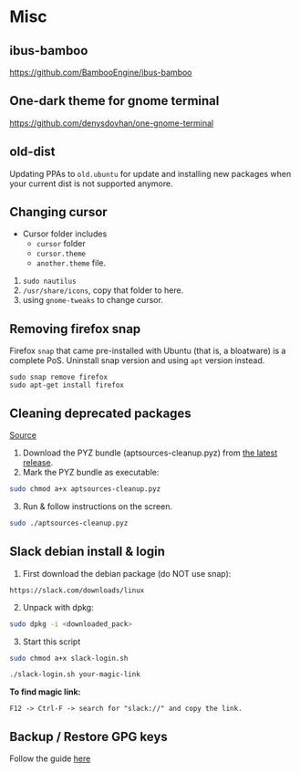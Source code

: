 # Misc
## ibus-bamboo
https://github.com/BambooEngine/ibus-bamboo

## One-dark theme for gnome terminal
https://github.com/denysdovhan/one-gnome-terminal

## old-dist
Updating PPAs to `old.ubuntu` for update and installing new packages when your current dist is not supported anymore.

## Changing cursor
- Cursor folder includes
  - `cursor` folder
  - `cursor.theme`
  - `another.theme` file.

1. `sudo nautilus`
2. `/usr/share/icons`, copy that folder to here.
3. using `gnome-tweaks` to change cursor.

## Removing firefox snap

Firefox `snap` that came pre-installed with Ubuntu (that is, a bloatware) is a complete PoS. Uninstall snap version and using `apt` version instead.
```
sudo snap remove firefox
sudo apt-get install firefox
```

## Cleaning deprecated packages

[Source](https://askubuntu.com/a/762815)

1. Download the PYZ bundle (aptsources-cleanup.pyz) from [the latest release](https://github.com/davidfoerster/aptsources-cleanup/releases/latest).
2. Mark the PYZ bundle as executable:

```bash
sudo chmod a+x aptsources-cleanup.pyz
```

3. Run & follow instructions on the screen.

```bash
sudo ./aptsources-cleanup.pyz
```

## Slack debian install & login

1. First download the debian package (do NOT use snap): 
```
https://slack.com/downloads/linux
```

2. Unpack with dpkg:
```bash
sudo dpkg -i <downloaded_pack>
```

3. Start this script 
```bash
sudo chmod a+x slack-login.sh

./slack-login.sh your-magic-link
```

**To find magic link:**
```
F12 -> Ctrl-F -> search for "slack://" and copy the link.
```

## Backup / Restore GPG keys
Follow the guide [here](https://www.howtogeek.com/816878/how-to-back-up-and-restore-gpg-keys-on-linux/)

